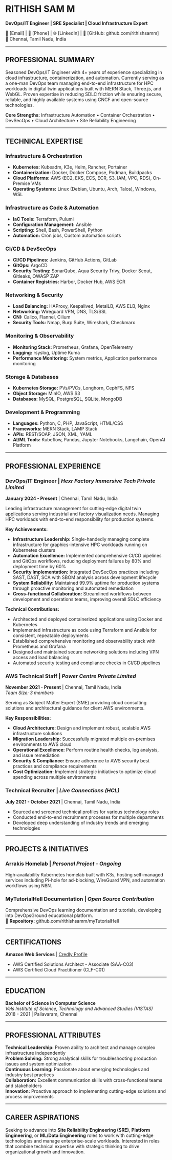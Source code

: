 # RITHISH SAM M
**DevOps/IT Engineer | SRE Specialist | Cloud Infrastructure Expert**

📧 [Email] | 📱 [Phone] | 🌐 [LinkedIn] | 🐙 [GitHub: github.com/rithishsamm]  
📍 Chennai, Tamil Nadu, India

---

## PROFESSIONAL SUMMARY

Seasoned DevOps/IT Engineer with 4+ years of experience specializing in cloud infrastructure, containerization, and automation. Currently serving as a one-man DevOps team managing end-to-end infrastructure for HPC workloads in digital twin applications built with MERN Stack, Three.js, and WebGL. Proven expertise in reducing SDLC friction while ensuring secure, reliable, and highly available systems using CNCF and open-source technologies.

**Core Strengths:** Infrastructure Automation • Container Orchestration • DevSecOps • Cloud Architecture • Site Reliability Engineering

---

## TECHNICAL EXPERTISE

### **Infrastructure & Orchestration**
- **Kubernetes:** Kubeadm, K3s, Helm, Rancher, Portainer
- **Containerization:** Docker, Docker Compose, Podman, Buildpacks
- **Cloud Platforms:** AWS (EC2, EKS, ECS, ECR, S3, IAM, VPC, RDS), On-Premise VMs
- **Operating Systems:** Linux (Debian, Ubuntu, Arch, Talos), Windows, WSL

### **Infrastructure as Code & Automation**
- **IaC Tools:** Terraform, Pulumi
- **Configuration Management:** Ansible
- **Scripting:** Shell, Bash, PowerShell, Python
- **Automation:** Cron jobs, Custom automation scripts

### **CI/CD & DevSecOps**
- **CI/CD Pipelines:** Jenkins, GitHub Actions, GitLab
- **GitOps:** ArgoCD
- **Security Testing:** SonarQube, Aqua Security Trivy, Docker Scout, Gitleaks, OWASP ZAP
- **Container Registries:** Harbor, Docker Hub, AWS ECR

### **Networking & Security**
- **Load Balancing:** HAProxy, Keepalived, MetalLB, AWS ELB, Nginx
- **Networking:** Wireguard VPN, DNS, TLS/SSL
- **CNI:** Calico, Flannel, Cilium
- **Security Tools:** Nmap, Burp Suite, Wireshark, Checkmarx

### **Monitoring & Observability**
- **Monitoring Stack:** Prometheus, Grafana, OpenTelemetry
- **Logging:** rsyslog, Uptime Kuma
- **Performance Monitoring:** System metrics, Application performance monitoring

### **Storage & Databases**
- **Kubernetes Storage:** PVs/PVCs, Longhorn, CephFS, NFS
- **Object Storage:** MinIO, AWS S3
- **Databases:** MySQL, PostgreSQL, SQLite, MongoDB

### **Development & Programming**
- **Languages:** Python, C, PHP, JavaScript, HTML/CSS
- **Frameworks:** MERN Stack, LAMP Stack
- **APIs:** REST/SOAP, JSON, XML, YAML
- **AI/ML Tools:** Kubeflow, Pandas, Jupyter Notebooks, Langchain, OpenAI Platform

---

## PROFESSIONAL EXPERIENCE

### **DevOps/IT Engineer** | *Hexr Factory Immersive Tech Private Limited*
**January 2024 - Present** | Chennai, Tamil Nadu, India

Leading infrastructure management for cutting-edge digital twin applications serving industrial and factory visualization needs. Managing HPC workloads with end-to-end responsibility for production systems.

**Key Achievements:**
- **Infrastructure Leadership:** Single-handedly managing complete infrastructure for graphics-intensive HPC workloads running on Kubernetes clusters
- **Automation Excellence:** Implemented comprehensive CI/CD pipelines and GitOps workflows, reducing deployment failures by 80% and deployment time by 60%
- **Security Implementation:** Integrated DevSecOps practices including SAST, DAST, SCA with SBOM analysis across development lifecycle
- **System Reliability:** Maintained 99.9% uptime for production systems through proactive monitoring and automated remediation
- **Cross-functional Collaboration:** Streamlined workflows between development and operations teams, improving overall SDLC efficiency

**Technical Contributions:**
- Architected and deployed containerized applications using Docker and Kubernetes
- Implemented infrastructure as code using Terraform and Ansible for consistent, repeatable deployments
- Established comprehensive monitoring and observability stack with Prometheus and Grafana
- Designed and maintained secure networking solutions including VPN access and load balancing
- Automated security testing and compliance checks in CI/CD pipelines

### **AWS Technical Staff** | *Power Centre Private Limited*
**November 2021 - Present** | Chennai, Tamil Nadu, India  
*Team Size: 3 members*

Serving as Subject Matter Expert (SME) providing cloud consulting solutions and architectural guidance for client AWS environments.

**Key Responsibilities:**
- **Cloud Architecture:** Design and implement robust, scalable AWS infrastructure solutions
- **Migration Leadership:** Successfully migrated multiple on-premises environments to AWS cloud
- **Operational Excellence:** Perform routine health checks, log analysis, and issue remediation
- **Security & Compliance:** Ensure adherence to AWS security best practices and compliance requirements
- **Cost Optimization:** Implement strategic initiatives to optimize cloud spending across multiple environments

### **Technical Recruiter** | *Live Connections (HCL)*
**July 2021 - October 2021** | Chennai, Tamil Nadu, India

- Sourced and screened technical profiles for various technology roles
- Conducted end-to-end recruitment processes for multiple departments
- Developed deep understanding of industry trends and emerging technologies

---

## PROJECTS & INITIATIVES

### **Arrakis Homelab** | *Personal Project - Ongoing*
High-availability Kubernetes homelab built with K3s, hosting self-managed services including Pi-hole for ad-blocking, WireGuard VPN, and automation workflows using N8N.

### **MyTutorialHell Documentation** | *Open Source Contribution*
Comprehensive DevOps learning documentation and tutorials, developing into DevOpsGround educational platform.  
🔗 **Repository:** github.com/rithishsamm/myTutorialHell

---

## CERTIFICATIONS

**Amazon Web Services** | [Credly Profile](https://www.credly.com/users/rithish-sam-m)
- AWS Certified Solutions Architect - Associate (SAA-C03)
- AWS Certified Cloud Practitioner (CLF-C01)

---

## EDUCATION

**Bachelor of Science in Computer Science**  
*Vels Institute of Science, Technology and Advanced Studies (VISTAS)*  
2018 - 2021 | Pallavaram, Chennai

---

## PROFESSIONAL ATTRIBUTES

**Technical Leadership:** Proven ability to architect and manage complex infrastructure independently  
**Problem Solving:** Strong analytical skills for troubleshooting production issues and system optimization  
**Continuous Learning:** Passionate about emerging technologies and industry best practices  
**Collaboration:** Excellent communication skills with cross-functional teams and stakeholders  
**Innovation:** Proactive approach to implementing cutting-edge solutions and process improvements

---

## CAREER ASPIRATIONS

Seeking to advance into **Site Reliability Engineering (SRE)**, **Platform Engineering**, or **ML/Data Engineering** roles to work with cutting-edge technologies and manage enterprise-scale workloads. Interested in roles that combine technical expertise with strategic thinking to drive organizational growth and innovation.